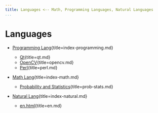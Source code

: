 ```yaml
---
title: Languages <-- Math, Programming Languages, Natural Languages
...
```


# Languages

-   [Programming Lang](index-programming.html){title=index-programming.md}

    +   [Qt](qt.html){title=qt.md}
    +   [OpenCV](opencv.html){title=opencv.md}
    +   [Perl](perl.html){title=perl.md}

-   [Math Lang](index-math.html){title=index-math.md}

    +   [Probability and Statistics](prob-stats.html){title=prob-stats.md}

-   [Natural Lang](index-natural.html){title=index-natural.md}

    +   [en.html](en.html){title=en.md}
